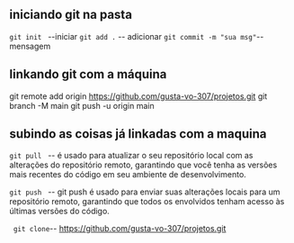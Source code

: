 ## iniciando git na pasta

`git init ` --iniciar 
` git add . ` -- adicionar 
`git commit -m "sua msg"`-- mensagem
 
 
 ## linkando git com a máquina
 git remote add origin https://github.com/gusta-vo-307/projetos.git
 git branch -M main
 git push -u origin main

 ## subindo as coisas já linkadas com a maquina 
 `git pull ` --  é usado para atualizar o seu repositório local com as alterações do repositório remoto, garantindo que você tenha as versões mais recentes do código em seu ambiente de desenvolvimento.
 
 `git push ` -- git push é usado para enviar suas alterações locais para um repositório remoto, garantindo que todos os envolvidos tenham acesso às últimas versões do código.

 ` git clone`-- https://github.com/gusta-vo-307/projetos.git
